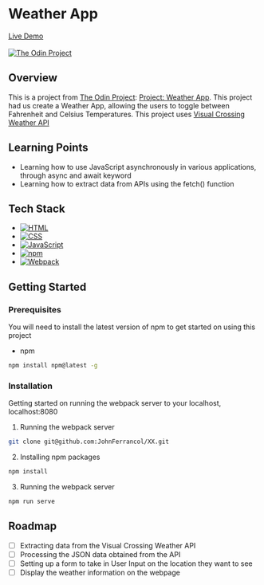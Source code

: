 # Weather App

[Live Demo](#)<br/><br/>
[![The Odin Project](https://img.shields.io/badge/The%20Odin%20Project-A9792B?logo=theodinproject&logoColor=fff)](#)

## Overview

This is a project from [The Odin Project](https://theodinproject.com): [Project: Weather App](https://www.theodinproject.com/lessons/node-path-javascript-weather-app). This project had us create a Weather App, allowing the users to toggle between Fahrenheit and Celsius Temperatures. This project uses [Visual Crossing Weather API](https://www.visualcrossing.com/weather-api/)

## Learning Points

- Learning how to use JavaScript asynchronously in various applications, through async and await keyword
- Learning how to extract data from APIs using the fetch() function

## Tech Stack

- [![HTML](https://img.shields.io/badge/HTML-%23E34F26.svg?logo=html5&logoColor=white)](#)
- [![CSS](https://img.shields.io/badge/CSS-1572B6?logo=css3&logoColor=fff)](#)
- [![JavaScript](https://img.shields.io/badge/JavaScript-F7DF1E?logo=javascript&logoColor=000)](#)
- [![npm](htps://img.shields.io/badge/npm-CB3837?logo=npm&logoColor=fff)](#)
- [![Webpack](https://img.shields.io/badge/webpack-%238DD6F9.svg?&logo=webpack&logoColor=black)](#)

## Getting Started

### Prerequisites

You will need to install the latest version of npm to get started on using this project

- npm

```sh
npm install npm@latest -g
```

### Installation

Getting started on running the webpack server to your localhost, localhost:8080

1. Running the webpack server

```sh
git clone git@github.com:JohnFerrancol/XX.git
```

2. Installing npm packages

```sh
npm install
```

3. Running the webpack server

```sh
npm run serve
```

## Roadmap

- [ ] Extracting data from the Visual Crossing Weather API
- [ ] Processing the JSON data obtained from the API
- [ ] Setting up a form to take in User Input on the location they want to see
- [ ] Display the weather information on the webpage
